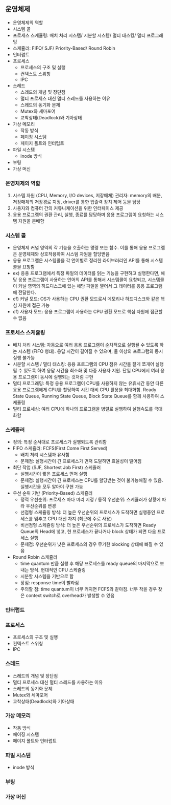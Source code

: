 ## 운영체제
- 운영체제의 역할
- 시스템 콜
- 프로세스 스케쥴링: 배치 처리 시스템/ 시분할 시스템/ 멀티 태스킹/ 멀티 프로그래밍
- 스케쥴러: FIFO/ SJF/ Priority-Based/ Round Robin
- 인터럽트
- 프로세스
  - 프로세스의 구조 및 실행
  - 컨텍스트 스위칭
  - IPC
- 스레드
  - 스레드의 개념 및 장단점
  - 멀티 프로세스 대신 멀티 스레드를 사용하는 이유
  - 스레드의 동기화 문제
  - Mutex와 세마포어
  - 교착상태(Deadlock)와 기아상태
- 가상 메모리
  - 작동 방식
  - 페이징 시스템
  - 페이지 폴트와 인터럽트
- 파일 시스템
  - inode 방식
- 부팅
- 가상 머신


### 운영체제의 역할
1. 시스템 자원 (CPU, Memory, I/O devices, 저장매체) 관리자: memory의 배분, 저장매체의 저장경로 지정, driver를 통한 입출력 장치 제어 등을 담당
2. 사용자와 컴퓨터 간의 커뮤니케이션을 위한 인터페이스 제공
3. 응용 프로그램의 권환 관리, 실행, 종료를 담당하며 응용 프로그램이 요청하는 시스템 자원을 분배함  

### 시스템 콜
- 운영체제 커널 영역의 각 기능을 호출하는 명령 또는 함수. 이를 통해 응용 프로그램은 운영체제와 상호작용하여 시스템 자원을 할당받음
- 응용 프로그램은 시스템콜을 각 언어별로 정리한 라이브러리인 API를 통해 시스템콜을 요청함
- ex) 응용 프로그램에서 특정 파일의 데이터를 읽는 기능을 구현하고 실행한다면, 해당 응용 프로그램이 사용하는 언어의 API를 통해서 시스템콜이 요청되고, 시스템콜이 커널 영역의 하드디스크에 있는 해당 파일을 열어서 그 데이터를 응용 프로그램에 전달한다.
- cf) 커널 모드: OS가 사용하는 CPU 권환 모드로서 메모리나 하드디스크와 같은 핵심 자원에 접근 가능
- cf) 사용자 모드: 응용 프로그램이 사용하는 CPU 권환 모드로 핵심 자원에 접근할 수 없음

### 프로세스 스케쥴링
- 배치 처리 시스템: 자동으로 여러 응용 프로그램이 순차적으로 실행될 수 있도록 하는 시스템 (FIFO 형태). 응답 시간이 길어질 수 있으며, 둘 이상의 프로그램의 동시 실행 불가능
- 시분할 시스템 / 멀티 태스킹: 응용 프로그램의 CPU 점유 시간을 잘게 쪼개어 실행될 수 있도록 하여 응답 시간을 최소화 및 다중 사용자 지원. 단일 CPU에서 여러 응용 프로그램이 동시에 실행되는 것처럼 구현
- 멀티 프로그래밍: 특정 응용 프로그램이 CPU를 사용하지 않는 유휴시간 동안 다른 응용 프로그램에게 CPU를 할당하여 시간 대비 CPU 활용을 최대화함. Ready State Queue, Running State Queue, Block State Queue를 함께 사용하여 스케쥴링
- 멀티 프로세싱: 여러 CPU에 하나의 프로그램을 병렬로 실행하여 실행속도를 극대화함

### 스케쥴러
- 정의: 특정 순서대로 프로세스가 실행되도록 관리함
- FIFO 스케쥴러: FCFS(First Come First Served)
  - 배치 처리 시스템과 유사함
  - 문제점: 실행시간이 긴 프로세스가 먼저 도달하면 효율성이 떨어짐
- 최단 작업 (SJF, Shortest Job First) 스케쥴러
  - 실행시간이 짧은 프로세스 먼저 실행
  - 문제점: 실행시간이 긴 프로세스는 CPU를 할당받는 것이 불가능해질 수 있음. 실행시간을 모두 알아야 구현 가능
- 우선 순위 기반 (Priority-Based) 스케쥴러 
  - 정적 우선순위: 프로세스 마다 미리 지정 / 동적 우선순위: 스케쥴러가 상황에 따라 우선순위를 변경
  - 선점형 스케쥴링 방식: 더 높은 우선순위의 프로세스가 도착하면 실행중인 프로세스를 멈추고 CPU 대신 차지 (최근에 주로 사용)
  - 비선점형 스케쥴링 방식: 더 높은 우선순위의 프로세스가 도착하면 Ready Queue의 Head에 넣고, 현 프로세스가 끝나거나 block 상태가 되면 다음 프로세스 실행
  - 문제점: 우선순위가 낮은 프로세스의 경우 무기한 blocking 상태에 빠질 수 있음
- Round Robin 스케쥴러
  - time quantum 만큼 실행 후 해당 프로세스를 ready queue의 마지막으로 보내는 방식. 현대적인 CPU 스케쥴링
  - 시분할 시스템을 기반으로 함
  - 장점: response time이 빨라짐
  - 주의할 점: time quantum이 너무 커지면 FCFS와 같아짐. 너무 작을 경우 잦은 context switch로 overhead가 발생할 수 있음

### 인터럽트


### 프로세스
  - 프로세스의 구조 및 실행
  - 컨텍스트 스위칭
  - IPC
  
### 스레드
  - 스레드의 개념 및 장단점
  - 멀티 프로세스 대신 멀티 스레드를 사용하는 이유
  - 스레드의 동기화 문제
  - Mutex와 세마포어
  - 교착상태(Deadlock)와 기아상태
  
### 가상 메모리
  - 작동 방식
  - 페이징 시스템
  - 페이지 폴트와 인터럽트
  
### 파일 시스템
  - inode 방식
  
### 부팅

### 가상 머신
